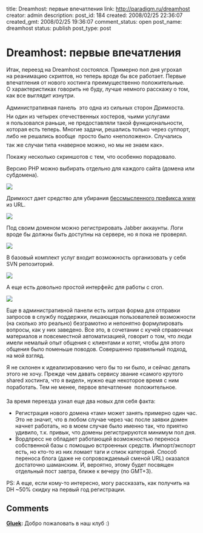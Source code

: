 title: Dreamhost: первые впечатления
link: http://paradigm.ru/dreamhost
creator: admin
description: 
post_id: 184
created: 2008/02/25 22:36:07
created_gmt: 2008/02/25 19:36:07
comment_status: open
post_name: dreamhost
status: publish
post_type: post

# Dreamhost: первые впечатления

Итак, переезд на Dreamhost состоялся. Примерно пол дня угрохал на реанимацию скриптов, но теперь вроде бы все работает. Первые впечатления от нового хостинга преимущественно положительные. О характеристиках говорить не буду, лучше немного расскажу о том, как все выглядит изнутри.

Административная панель  это одна из сильных сторон Дримхоста. Ни один из четырех отечественных хостеров, чьими услугами я пользовался раньше, не предоставляли такой функциональности, которая есть теперь. Многие задачи, решались только через суппорт, либо не решались вообще  просто было «неположено». Случались так же случаи типа «наверное можно, но мы не знаем как».

Покажу несколько скриншотов с тем, что особенно порадовало. 

Версию PHP можно выбирать отдельно для каждого сайта (домена или субдомена).

![](/;-\)/2008/02/dh1.png)

Дримхост дает средство для убирания [бессмысленного префикса www](/2007/12/16/no-www/) из URL.

![](/;-\)/2008/02/dh2.png)

Под своим доменом можно регистрировать Jabber аккаунты. Логи вроде бы должны быть доступны на сервере, но я пока не проверял.

![](/;-\)/2008/02/dh3.png)

В базовый комплект услуг входит возможность организовать у себя SVN репозиторий.

![](/;-\)/2008/02/dh4.png)

А еще есть довольно простой интерфейс для работы с cron.

![](/;-\)/2008/02/dh5.png)

Еще в административной панели есть хитрая форма для отправки запросов в службу поддержки, лишающая пользователей возможности (на сколько это реально) безграмотно и непонятно формулировать вопросы, как у них заведено. Все это, в сочетании с кучей справочных материалов и повсеместной автоматизацией, говорит о том, что люди имели немалый опыт общения с клиентами и хотят, чтобы для этого общения было поменьше поводов. Совершенно правильный подход, на мой взгляд.

Я не склонен к идеализированию чего бы то ни было, и сейчас делать этого не хочу. Прежде чем давать сервису звание «самого крутого shared хостинга, что я видел», нужно еще некоторое время с ним поработать. Тем не менее, первое впечатление  положительное.

За время переезда узнал еще два новых для себя факта: 

  * Регистрация нового домена «там» может занять примерно один час. Это не значит, что в любом случае через час после заявки домен начнет работать, но в моем случае было именно так, что приятно удивило, т.к. привык, что домены регистрируются минимум пол дня.
  * Вордпресс не обладает работающей возможностью переноса собственной базы с помощью встроенных средств. Импорт/экспорт есть, но кто-то из них ломает таги и спиок категорий. Способ переноса блога (даже не сопровождаемый сменой URL) оказался достаточно шаманским. И, вероятно, этому будет посвящен отдельный пост завтра, ближе к вечеру (по GMT+3).

PS: А еще, если кому-то интересно, могу рассказать, как получить на DH ~50% скидку на первый год регистрации.

## Comments

**[Gluek](#349 "2008/02/29 18:38:33"):** Добро пожаловать в наш клуб :)

